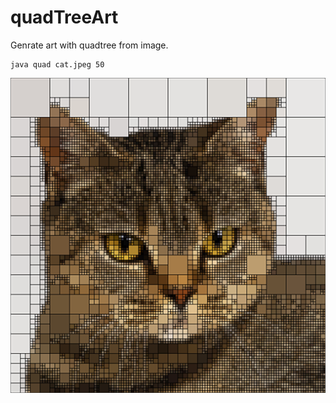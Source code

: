 # quadTreeArt
Genrate art with quadtree from image.  
```
java quad cat.jpeg 50
```

![alt text](example.png)
